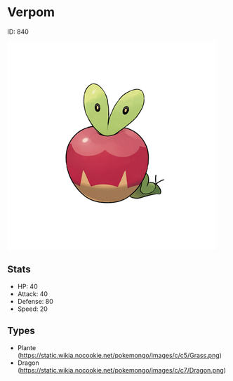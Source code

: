 # Verpom


ID: 840

![](https://raw.githubusercontent.com/PokeAPI/sprites/master/sprites/pokemon/other/official-artwork/840.png "Verpom")

## Stats


 - HP: 40
 - Attack: 40
 - Defense: 80
 - Speed: 20

## Types


 - Plante (https://static.wikia.nocookie.net/pokemongo/images/c/c5/Grass.png)
 - Dragon (https://static.wikia.nocookie.net/pokemongo/images/c/c7/Dragon.png)
